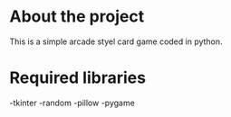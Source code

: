 # About the project
This is a simple arcade styel card game coded in python.

# Required libraries
-tkinter
-random
-pillow
-pygame


